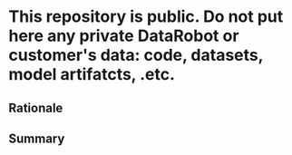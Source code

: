 # This repository is public. Do not put here any private DataRobot or customer's data: code, datasets, model artifatcts, .etc.
## Rationale

## Summary
